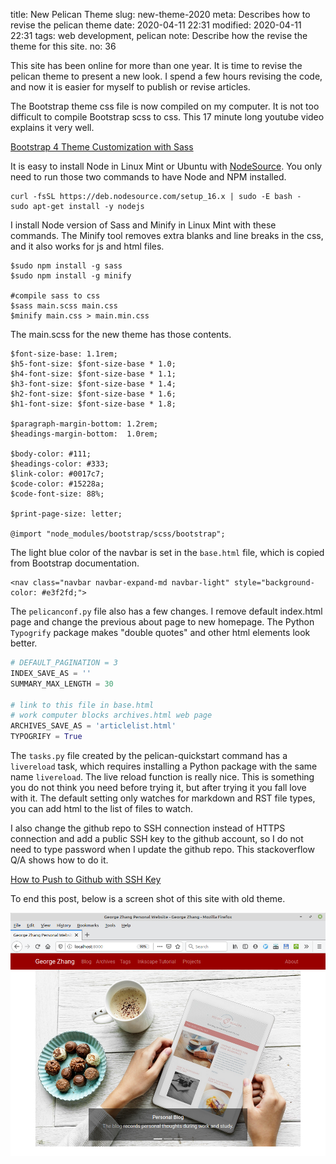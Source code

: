 title: New Pelican Theme
slug: new-theme-2020
meta: Describes how to revise the pelican theme
date: 2020-04-11 22:31
modified: 2020-04-11 22:31
tags: web development, pelican
note: Describe how the revise the theme for this site.
no: 36

This site has been online for more than one year.  It is time to revise the pelican 
theme to present a new look.  I spend a few hours revising the code, and now 
it is easier for myself to publish or revise articles. 

The Bootstrap theme css file is now compiled on my computer.  It is not too difficult to 
compile Bootstrap scss to css. This 17 minute long youtube video explains it very well. 

[Bootstrap 4 Theme Customization with Sass](https://youtu.be/6Ovw43Dkp44)

It is easy to install Node in Linux Mint or Ubuntu with [NodeSource](https://github.com/nodesource/distributions#debinstall).  You only need to run those two commands to have Node and NPM installed. 

```
curl -fsSL https://deb.nodesource.com/setup_16.x | sudo -E bash -
sudo apt-get install -y nodejs
```

I install Node version of Sass and Minify in Linux Mint with these commands. The Minify 
tool removes extra blanks and line breaks in the css, and it also works for js and html files. 

```
$sudo npm install -g sass
$sudo npm install -g minify

#compile sass to css
$sass main.scss main.css
$minify main.css > main.min.css
```

The main.scss for the new theme has those contents. 

```
$font-size-base: 1.1rem;
$h5-font-size: $font-size-base * 1.0;
$h4-font-size: $font-size-base * 1.1;
$h3-font-size: $font-size-base * 1.4;
$h2-font-size: $font-size-base * 1.6;
$h1-font-size: $font-size-base * 1.8;

$paragraph-margin-bottom: 1.2rem;
$headings-margin-bottom:  1.0rem;

$body-color: #111;
$headings-color: #333;
$link-color: #0017c7;
$code-color: #15228a;
$code-font-size: 88%;

$print-page-size: letter;

@import "node_modules/bootstrap/scss/bootstrap";

```

The light blue color of the navbar is set in the `base.html` file, which is copied from
Bootstrap documentation. 

```
<nav class="navbar navbar-expand-md navbar-light" style="background-color: #e3f2fd;">
```

The `pelicanconf.py` file also has a few changes.  I remove default index.html page and 
change the previous about page to new homepage.  The Python `Typogrify` package makes 
"double quotes" and other html elements look better. 

```python
# DEFAULT_PAGINATION = 3
INDEX_SAVE_AS = ''
SUMMARY_MAX_LENGTH = 30

# link to this file in base.html
# work computer blocks archives.html web page
ARCHIVES_SAVE_AS = 'articlelist.html'
TYPOGRIFY = True
```

The `tasks.py` file created by the pelican-quickstart command has a `livereload` task, which 
requires installing a Python package with the same name `livereload`.  The live reload function
is really nice.  This is something you do not think you need before trying it, but after trying 
it you fall love with it.  The default setting only watches for markdown and RST 
file types, you can add html to the list of files to watch. 

I also change the github repo to SSH connection instead of HTTPS connection and add a public
SSH key to the github account, so I do not need to type password when I update the github 
repo.  This stackoverflow Q/A shows how to do it. 

[How to Push to Github with SSH Key](https://stackoverflow.com/questions/14762034/push-to-github-without-password-using-ssh-key)

To end this post, below is a screen shot of this site with old theme.

<div style="max-width:800px">
  <img class="img-fluid pb-3" src="/images/homepage2019.png" alt="Old theme"> 
</div>
